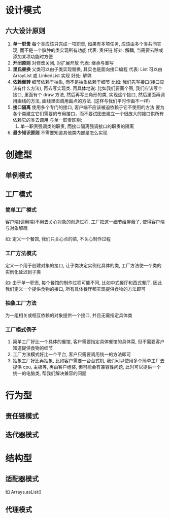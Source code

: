 # 设计模式
## 六大设计原则
1. **单一职责**
每个类应该只完成一项职责, 如果有多项任务, 应该由多个类共同实现, 而不是一个臃肿的类实现所有功能
代表: 责任链
好处: 解耦, 当需要去除或添加某项功能时方便
2. **开闭原则**
对修改关闭, 对扩展开放
代表: 继承与重写
3. **里氏替换**
父类可以由子类实现替换, 其实也是面向接口编程
代表: List 可以由 ArrayList 或 LinkedList 实现
好处: 解耦
4. **依赖倒转**
细节依赖于抽象, 而不是抽象依赖于细节
比如: 我们先写接口(接口应该有什么方法), 再去写实现类. 
再具体地说: 比如我们要画个图, 我们应该写个接口, 里面有个 draw 方法, 然后再写三角形的类, 实现这个接口, 然后里面再调用画线的方法, 画线里面调用画点的方法. (这样与我们平时作画不一样)
5. **接口隔离**
  使用多个专门的接口, 客户端不应该被迫依赖于它不使用的方法
  要为各个类建立它们需要的专用接口，而不要试图去建立一个很庞大的接口供所有依赖它的类去调用
  与单一职责区别:
    1. 单一职责强调类的职责, 而接口隔离强调接口的职责的隔离
6. **最少知识原则**
不需要知道其他类内部是怎么实现

# 创建型
## 单例模式

## 工厂模式
### 简单工厂模式
客户端(调用端)不用去关心对象的创造过程, 工厂把这一细节给屏蔽了, 使得客户端与对象解耦

如: 定义一个餐馆, 我们只关心点的菜, 不关心制作过程

### 工厂方法模式
定义一个用于创建对象的接口, 让子类决定实例化具体的类, 工厂方法使一个类的实例化延迟到子类

如: 由于单一职责, 每个餐馆的制作过程可能不同, 比如中式餐厅和西式餐厅. 因此我们定义一个提供食物的接口, 所有具体餐厅都实现提供食物的方法即可

### 抽象工厂方法
为一组相关或相互依赖的对象提供一个接口, 并且无需指定具体类

### 工厂模式例子
1. 简单工厂好比一个具体的餐馆, 客户需要指定具体餐馆的具体菜, 但不需要客户知道提供食物的细节
2. 工厂方法模式好比一个平台, 客户只需要调用统一的方法即可
3. 抽象工厂好比再抽象, 比如客户需要一台台式机, 我们可以使用多个简单工厂去提供 cpu, 主板等, 再由客户组装, 但可能会有兼容性问题, 此时可以提供一个统一的电脑类, 帮我们解决兼容的问题


# 行为型
## 责任链模式

## 迭代器模式

# 结构型
## 适配器模式
如 Arrays.asList()

## 代理模式